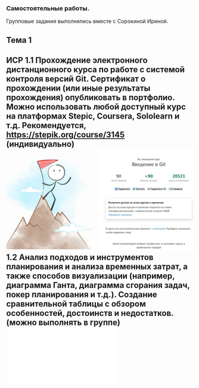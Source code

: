 ### Самостоятельные работы.
Групповые задания выполнялись вместе с Сорокиной Ириной.
## Тема 1
**ИСР**
1.1 Прохождение электронного дистанционного курса по работе с системой контроля версий Git. Сертификат о прохождении (или иные результаты прохождения) опубликовать в портфолио. Можно использовать любой доступный курс на платформах Stepic, Coursera, Sololearn и т.д. Рекомендуется, https://stepik.org/course/3145 (индивидуально)
![ИСР1.1](invar1-1.jpg)
1.2 Анализ подходов и инструментов планирования и анализа временных затрат, а также способов визуализации (например, диаграмма Ганта, диаграмма сгорания задач, покер планирования и т.д.). Создание сравнительной таблицы с обзором особенностей, достоинств и недостатков. (можно выполнять в группе)
![ИСР1.2](invar1-2.pdf)
-----------

